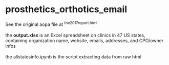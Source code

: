 # prosthetics_orthotics_email

See the original aopa file at <sup>the2017report.html</sup>
<br/>
<br/>
the **output.xlsx** is an Excel spreadsheet on clinics in 47 US states, containing organization name, website, emails, addresses, and CPO/owner infos
<br/>
<br/>
the allstatesinfo.ipynb is the script extracting data from raw html 
